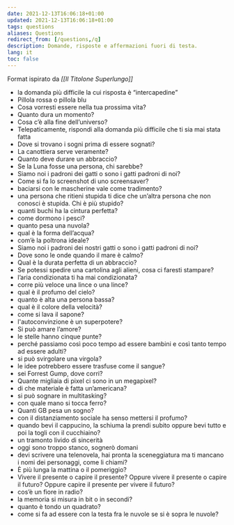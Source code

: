 ```yaml
---
date: 2021-12-13T16:06:18+01:00
updated: 2021-12-13T16:06:18+01:00
tags: questions
aliases: Questions
redirect_from: [/questions,/q]
description: Domande, risposte e affermazioni fuori di testa.
lang: it
toc: false
---
```

Format ispirato da <cite>[[Il Titolone Superlungo]]</cite>

- la domanda più difficile la cui risposta è <q>intercapedine</q>
- Pillola rossa o pillola blu
- Cosa vorresti essere nella tua prossima vita?
- Quanto dura un momento?
- Cosa c’è alla fine dell’universo?
- Telepaticamente, rispondi alla domanda più difficile che ti sia mai stata fatta
- Dove si trovano i sogni prima di essere sognati?
- La canottiera serve veramente?
- Quanto deve durare un abbraccio?
- Se la Luna fosse una persona, chi sarebbe?
- Siamo noi i padroni dei gatti o sono i gatti padroni di noi?
- Come si fa lo screenshot di uno screensaver?
- baciarsi con le mascherine vale come tradimento?
- una persona che ritieni stupida ti dice che un’altra persona che non conosci è stupida. Chi è più stupido?
- quanti buchi ha la cintura perfetta?
- come dormono i pesci?
- quanto pesa una nuvola?
- qual è la forma dell’acqua?
- com’è la poltrona ideale?
- Siamo noi i padroni dei nostri gatti o sono i gatti padroni di noi?
- Dove sono le onde quando il mare è calmo?
- Qual è la durata perfetta di un abbraccio?
- Se potessi spedire una cartolina agli alieni, cosa ci faresti stampare?
- l’aria condizionata ti ha mai condizionata?
- corre più veloce una lince o una lince?
- qual è il profumo del cielo?
- quanto è alta una persona bassa?
- qual è il colore della velocità?
- come si lava il sapone?
- l'autoconvinzione è un superpotere? 
- Si può amare l’amore?
- le stelle hanno cinque punte?
- perché passiamo così poco tempo ad essere bambini e così tanto tempo ad essere adulti?
- si può svirgolare una virgola?
- le idee potrebbero essere trasfuse come il sangue?
- sei Forrest Gump, dove corri?
- Quante migliaia di pixel ci sono in un megapixel?
- di che materiale è fatta un’americana?
- si può sognare in multitasking?
- con quale mano si tocca ferro?
- Quanti GB pesa un sogno?
- con il distanziamento sociale ha senso mettersi il profumo?
- quando bevi il cappucino, la schiuma la prendi subito oppure bevi tutto e poi la togli con il cucchiaino?
- un tramonto livido di sincerità
- oggi sono troppo stanco, sognerò domani
- devi scrivere una telenovela, hai pronta la sceneggiatura ma ti mancano i nomi dei personaggi, come li chiami?
- È più lunga la mattina o il pomeriggio?
- Vivere il presente o capire il presente? Oppure vivere il presente o capire il futuro? Oppure capire il presente per vivere il futuro?
- cos’è un fiore in radio?
- la memoria si misura in bit o in secondi?
- quanto è tondo un quadrato?
- come si fa ad essere con la testa fra le nuvole se si è sopra le nuvole?